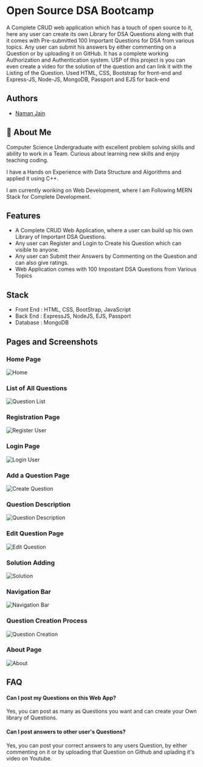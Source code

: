
# Open Source DSA Bootcamp

A Complete CRUD web application which has a touch of open source to it, here any user
can create its own Library for DSA Questions along with that it comes with Pre-submitted 100 Important Questions for
DSA from various topics. Any user can submit his answers by either commenting on a Question or by uploading it on
GitHub. It has a complete working Authorization and Authentication system. USP of this project is you can even create a
video for the solution of the question and can link it with the Listing of the Question. Used HTML, CSS, Bootstrap for
front-end and Express-JS, Node-JS, MongoDB, Passport and EJS for back-end

## Authors

- [Naman Jain](https://www.github.com/namanjn619)

  
## 🚀 About Me
Computer Science Undergraduate with excellent problem solving skills and ability to work in a Team. Curious about learning new skills and enjoy teaching coding.

I have a Hands on Experience with Data Structure and Algorithms and applied it using C++.

I am currently woriking on Web Development, where I am Following MERN Stack for Complete Development.

  
## Features

- A Complete CRUD Web Application, where a user can build up his own Library of Important DSA Questions.
- Any user can Register and Login to Create his Question which can visible to anyone.
- Any user can Submit their Answers by Commenting on the Question and can also give ratings.
- Web Application comes with 100 Impostant DSA Questions from Various Topics


## Stack
- Front End : HTML, CSS, BootStrap, JavaScript
- Back End : ExpressJS, NodeJS, EJS, Passport
- Database : MongoDB
  
## Pages and Screenshots
### Home Page
![Home](https://github.com/namanjn619/DSA-Bootcamp/blob/master/Images/home.png)
### List of All Questions
![Question List](https://github.com/namanjn619/DSA-Bootcamp/blob/master/Images/question%20list.png)
### Registration Page
![Register User](https://github.com/namanjn619/DSA-Bootcamp/blob/master/Images/register%20user.png)
### Login Page
![Login User](https://github.com/namanjn619/DSA-Bootcamp/blob/master/Images/login%20page.png)
### Add a Question Page
![Create Question](https://github.com/namanjn619/DSA-Bootcamp/blob/master/Images/adding%20solution.png)
### Question Description
![Question Description](https://github.com/namanjn619/DSA-Bootcamp/blob/master/Images/question%20description.png)
### Edit Question Page
![Edit Question](https://github.com/namanjn619/DSA-Bootcamp/blob/master/Images/edit%20question.png)
### Solution Adding
![Solution](https://github.com/namanjn619/DSA-Bootcamp/blob/master/Images/adding%20solution.png)
### Navigation Bar
![Navigation Bar](https://github.com/namanjn619/DSA-Bootcamp/blob/master/Images/navigation.png)
### Question Creation Process
![Question Creation](https://github.com/namanjn619/DSA-Bootcamp/blob/master/Images/question%20creation.png)
### About Page
![About](https://github.com/namanjn619/DSA-Bootcamp/blob/master/Images/about.png)

  
## FAQ

#### Can I post my Questions on this Web App?

Yes, you can post as many as Questions you want and can create your Own library of Questions.

#### Can I post answers to other user's Questions?

Yes, you can post your correct answers to any users Question, by either commenting on it or by uploading that Question on Github and uplading it's video on Youtube. 

  